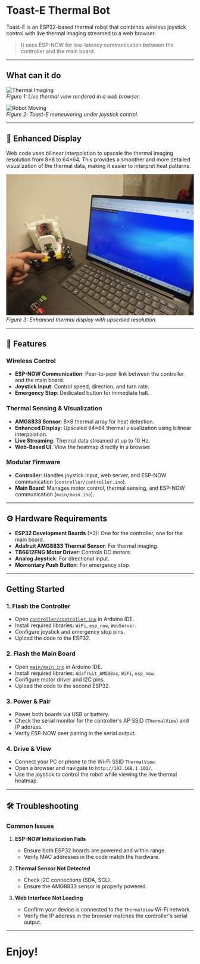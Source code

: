 # Toast-E Thermal Bot
Toast-E is an ESP32-based thermal robot that combines wireless joystick control with live thermal imaging streamed to a web browser. 
> It uses ESP-NOW for low-latency communication between the controller and the main board.

---

## What can it do

![Thermal Imaging](media/thermal_imaging.gif)  
*Figure 1: Live thermal view rendered in a web browser.*


![Robot Moving](media/robot_motion.gif)  
*Figure 2: Toast-E maneuvering under joystick control.*

---

## 🌟 Enhanced Display

Web code uses bilinear interpolation to upscale the thermal imaging resolution from 8×8 to 64×64. This provides a smoother and more detailed visualization of the thermal data, making it easier to interpret heat patterns.

![Enhanced Display](media/enhanced_display.jpg)  
*Figure 3: Enhanced thermal display with upscaled resolution.*

---

## 🔧 Features

### **Wireless Control**
- **ESP-NOW Communication**: Peer-to-peer link between the controller and the main board.
- **Joystick Input**: Control speed, direction, and turn rate.
- **Emergency Stop**: Dedicated button for immediate halt.

### **Thermal Sensing & Visualization**
- **AMG8833 Sensor**: 8×8 thermal array for heat detection.
- **Enhanced Display**: Upscaled 64×64 thermal visualization using bilinear interpolation.
- **Live Streaming**: Thermal data streamed at up to 10 Hz.
- **Web-Based UI**: View the heatmap directly in a browser.

### **Modular Firmware**
- **Controller**: Handles joystick input, web server, and ESP-NOW communication (`controller/controller.ino`).
- **Main Board**: Manages motor control, thermal sensing, and ESP-NOW communication (`main/main.ino`).

---

## ⚙️ Hardware Requirements

- **ESP32 Development Boards** (×2): One for the controller, one for the main board.
- **Adafruit AMG8833 Thermal Sensor**: For thermal imaging.
- **TB6612FNG Motor Driver**: Controls DC motors.
- **Analog Joystick**: For directional input.
- **Momentary Push Button**: For emergency stop.

---

## Getting Started

### 1. **Flash the Controller**
- Open [`controller/controller.ino`](controller/controller.ino) in Arduino IDE.
- Install required libraries: `WiFi`, `esp_now`, `WebServer`.
- Configure joystick and emergency stop pins.
- Upload the code to the ESP32.

### 2. **Flash the Main Board**
- Open [`main/main.ino`](main/main.ino) in Arduino IDE.
- Install required libraries: `Adafruit_AMG88xx`, `WiFi`, `esp_now`.
- Configure motor driver and I2C pins.
- Upload the code to the second ESP32.

### 3. **Power & Pair**
- Power both boards via USB or battery.
- Check the serial monitor for the controller's AP SSID (`ThermalView`) and IP address.
- Verify ESP-NOW peer pairing in the serial output.

### 4. **Drive & View**
- Connect your PC or phone to the Wi-Fi SSID `ThermalView`.
- Open a browser and navigate to `http://192.168.1.101/`.
- Use the joystick to control the robot while viewing the live thermal heatmap.

---

## 🛠️ Troubleshooting

### Common Issues
1. **ESP-NOW Initialization Fails**  
   - Ensure both ESP32 boards are powered and within range.
   - Verify MAC addresses in the code match the hardware.

2. **Thermal Sensor Not Detected**  
   - Check I2C connections (SDA, SCL).
   - Ensure the AMG8833 sensor is properly powered.

3. **Web Interface Not Loading**  
   - Confirm your device is connected to the `ThermalView` Wi-Fi network.
   - Verify the IP address in the browser matches the controller's serial output.

---

# Enjoy!